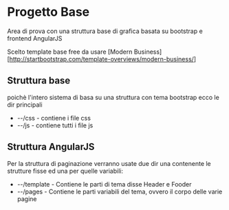 # Progetto Base
Area di prova con una struttura base di grafica basata su bootstrap e frontend AngularJS

Scelto template base free da usare [Modern Business] [http://startbootstrap.com/template-overviews/modern-business/]

## Struttura base
poichè l'intero sistema di basa su una struttura con tema bootstrap ecco le dir principali

* --/css - contiene i file css
* --/js  - contiene tutti i file js

## Struttura AngularJS
Per la struttura di paginazione verranno usate due dir una contenente le strutture fisse ed una per quelle variabili:

* --/template - Contiene le parti di tema disse Header e Fooder
* --/pages - Contiene le parti variabili del tema, ovvero il corpo delle varie pagine

